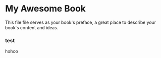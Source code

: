 # My Awesome Book

This file file serves as your book's preface, a great place to describe your book's content and ideas.

### test
hohoo